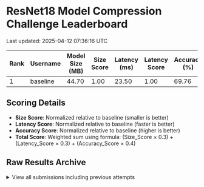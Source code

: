 # ResNet18 Model Compression Challenge Leaderboard

Last updated: 2025-04-12 07:36:16 UTC

| Rank | Username | Model Size (MB) | Size Score | Latency (ms) | Latency Score | Accuracy (%) | Accuracy Score | Total Score | Submission Date |
|------|----------|----------------|------------|--------------|---------------|--------------|----------------|-------------|------------------|
| 1 | baseline | 44.70 | 1.00 | 23.50 | 1.00 | 69.76 | 1.00 | 1.00 | N/A |

## Scoring Details

- **Size Score**: Normalized relative to baseline (smaller is better)
- **Latency Score**: Normalized relative to baseline (faster is better)
- **Accuracy Score**: Normalized relative to baseline (higher is better)
- **Total Score**: Weighted sum using formula: (Size_Score × 0.3) + (Latency_Score × 0.3) + (Accuracy_Score × 0.4)

## Raw Results Archive

<details>
<summary>View all submissions including previous attempts</summary>

| Username | Model Size (MB) | Latency (ms) | Accuracy (%) | Total Score | Submission Date | Notes |
|----------|----------------|--------------|--------------|-------------|-----------------|-------|
| baseline | 44.70 | 30.00 | 2.50 | 40.00 | N/A | Standard ResNet18 reference |
| baseline | 42.91 | 30.61 | 2.24 | 0.63 | 2025-04-12 07:36:16 UTC |  |

</details>